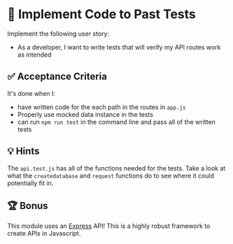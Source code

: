 #  📘 Implement Code to Past Tests

Implement the following user story:
* As a developer, I want to write tests that will verify my API routes work as intended

## ✅ Acceptance Criteria

It's done when I:

* have written code for the each path in the routes in `app.js`
* Properly use mocked data instance in the tests
* can run `npm run test` in the command line and pass all of the written tests

## 💡 Hints

The `api.test.js` has all of the functions needed for the tests. Take a look at what the `createdatabase` and `request` functions do to see where it could potentially fit in.

## 🏆 Bonus

This module uses an [Express](https://expressjs.com/) API! This is a highly robust framework to create APIs in Javascript. 

